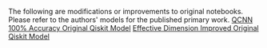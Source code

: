 The following are modifications or improvements to original notebooks. Please refer to the authors' models for the published primary work. 
[QCNN 100% Accuracy Original Qiskit Model](https://qiskit.org/ecosystem/machine-learning/tutorials/11_quantum_convolutional_neural_networks.html)
[Effective Dimension Improved Original Qiskit Model](https://qiskit.org/ecosystem/machine-learning/tutorials/10_effective_dimension.html)
